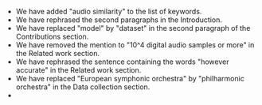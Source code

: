 * We have added "audio similarity" to the list of keywords.
* We have rephrased the second paragraphs in the Introduction.
* We have replaced "model" by "dataset" in the second paragraph of the Contributions section.
* We have removed the mention to "10^4 digital audio samples or more" in the Related work section.
* We have rephrased the sentence containing the words "however accurate" in the Related work section.
* We have replaced "European symphonic orchestra" by "philharmonic orchestra" in the Data collection section.
* 